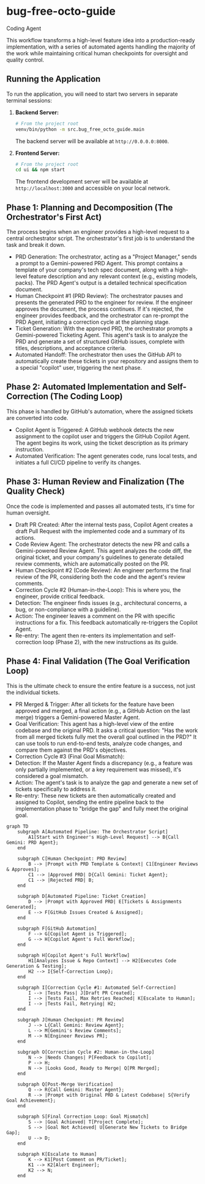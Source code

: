 # bug-free-octo-guide
Coding Agent

This workflow transforms a high-level feature idea into a production-ready implementation, with a series of automated agents handling the majority of the work while maintaining critical human checkpoints for oversight and quality control.

## Running the Application

To run the application, you will need to start two servers in separate terminal sessions:

1.  **Backend Server:**
    ```bash
    # From the project root
    venv/bin/python -m src.bug_free_octo_guide.main
    ```
    The backend server will be available at `http://0.0.0.0:8000`.

2.  **Frontend Server:**
    ```bash
    # From the project root
    cd ui && npm start
    ```
    The frontend development server will be available at `http://localhost:3000` and accessible on your local network.

## Phase 1: Planning and Decomposition (The Orchestrator's First Act)
The process begins when an engineer provides a high-level request to a central orchestrator script. The orchestrator's first job is to understand the task and break it down.
- PRD Generation: The orchestrator, acting as a "Project Manager," sends a prompt to a Gemini-powered PRD Agent. This prompt contains a template of your company's tech spec document, along with a high-level feature description and any relevant context (e.g., existing models, packs). The PRD Agent's output is a detailed technical specification document.
- Human Checkpoint #1 (PRD Review): The orchestrator pauses and presents the generated PRD to the engineer for review. If the engineer approves the document, the process continues. If it's rejected, the engineer provides feedback, and the orchestrator can re-prompt the PRD Agent, initiating a correction cycle at the planning stage.
- Ticket Generation: With the approved PRD, the orchestrator prompts a Gemini-powered Ticketing Agent. This agent's task is to analyze the PRD and generate a set of structured GitHub issues, complete with titles, descriptions, and acceptance criteria.
- Automated Handoff: The orchestrator then uses the GitHub API to automatically create these tickets in your repository and assigns them to a special "copilot" user, triggering the next phase.

## Phase 2: Automated Implementation and Self-Correction (The Coding Loop)
This phase is handled by GitHub's automation, where the assigned tickets are converted into code.
- Copilot Agent is Triggered: A GitHub webhook detects the new assignment to the copilot user and triggers the GitHub Copilot Agent. The agent begins its work, using the ticket description as its primary instruction.
- Automated Verification: The agent generates code, runs local tests, and initiates a full CI/CD pipeline to verify its changes.

## Phase 3: Human Review and Finalization (The Quality Check)
Once the code is implemented and passes all automated tests, it's time for human oversight.
- Draft PR Created: After the internal tests pass, Copilot Agent creates a draft Pull Request with the implemented code and a summary of its actions.
- Code Review Agent: The orchestrator detects the new PR and calls a Gemini-powered Review Agent. This agent analyzes the code diff, the original ticket, and your company's guidelines to generate detailed review comments, which are automatically posted on the PR.
- Human Checkpoint #2 (Code Review): An engineer performs the final review of the PR, considering both the code and the agent's review comments.
- Correction Cycle #2 (Human-in-the-Loop): This is where you, the engineer, provide critical feedback.
- Detection: The engineer finds issues (e.g., architectural concerns, a bug, or non-compliance with a guideline).
- Action: The engineer leaves a comment on the PR with specific instructions for a fix. This feedback automatically re-triggers the Copilot Agent.
- Re-entry: The agent then re-enters its implementation and self-correction loop (Phase 2), with the new instructions as its guide.

## Phase 4: Final Validation (The Goal Verification Loop)
This is the ultimate check to ensure the entire feature is a success, not just the individual tickets.
- PR Merged & Trigger: After all tickets for the feature have been approved and merged, a final action (e.g., a GitHub Action on the last merge) triggers a Gemini-powered Master Agent.
- Goal Verification: This agent has a high-level view of the entire codebase and the original PRD. It asks a critical question: "Has the work from all merged tickets fully met the overall goal outlined in the PRD?" It can use tools to run end-to-end tests, analyze code changes, and compare them against the PRD's objectives.
- Correction Cycle #3 (Final Goal Mismatch):
- Detection: If the Master Agent finds a discrepancy (e.g., a feature was only partially implemented, or a key requirement was missed), it's considered a goal mismatch.
- Action: The agent's task is to analyze the gap and generate a new set of tickets specifically to address it.
- Re-entry: These new tickets are then automatically created and assigned to Copilot, sending the entire pipeline back to the implementation phase to "bridge the gap" and fully meet the original goal.

```mermaid
graph TD
    subgraph A[Automated Pipeline: The Orchestrator Script]
        A1[Start with Engineer's High-Level Request] --> B{Call Gemini: PRD Agent};
    end

    subgraph C[Human Checkpoint: PRD Review]
        B --> |Prompt with PRD Template & Context| C1[Engineer Reviews & Approves];
        C1 --> |Approved PRD| D{Call Gemini: Ticket Agent};
        C1 --> |Rejected PRD| B;
    end

    subgraph D[Automated Pipeline: Ticket Creation]
        D --> |Prompt with Approved PRD| E[Tickets & Assignments Generated];
        E --> F[GitHub Issues Created & Assigned];
    end

    subgraph F[GitHub Automation]
        F --> G[Copilot Agent is Triggered];
        G --> H[Copilot Agent's Full Workflow];
    end

    subgraph H[Copilot Agent's Full Workflow]
        H1[Analyzes Issue & Repo Context] --> H2[Executes Code Generation & Testing];
        H2 --> I{Self-Correction Loop};
    end
    
    subgraph I[Correction Cycle #1: Automated Self-Correction]
        I --> |Tests Pass| J[Draft PR Created];
        I --> |Tests Fail, Max Retries Reached| K[Escalate to Human];
        I --> |Tests Fail, Retrying| H2;
    end

    subgraph J[Human Checkpoint: PR Review]
        J --> L{Call Gemini: Review Agent};
        L --> M[Gemini's Review Comments];
        M --> N[Engineer Reviews PR];
    end

    subgraph O[Correction Cycle #2: Human-in-the-Loop]
        N --> |Needs Changes| P[Feedback to Copilot];
        P --> H;
        N --> |Looks Good, Ready to Merge| Q[PR Merged];
    end

    subgraph Q[Post-Merge Verification]
        Q --> R{Call Gemini: Master Agent};
        R --> |Prompt with Original PRD & Latest Codebase| S{Verify Goal Achievement};
    end

    subgraph S[Final Correction Loop: Goal Mismatch]
        S --> |Goal Achieved| T[Project Complete];
        S --> |Goal Not Achieved| U[Generate New Tickets to Bridge Gap];
        U --> D;
    end

    subgraph K[Escalate to Human]
        K --> K1[Post Comment on PR/Ticket];
        K1 --> K2[Alert Engineer];
        K2 --> N;
    end

```
